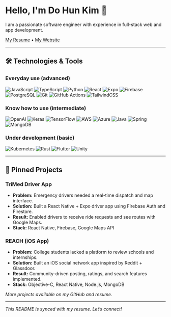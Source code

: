 # Hello, I'm Do Hun Kim 👋

I am a passionate software engineer with experience in full-stack web and app development.

[My Resume](https://your-resume-link.com) • [My Website](https://your-website.com)

---

## 🛠️ Technologies & Tools

### Everyday use (advanced)
![JavaScript](https://img.shields.io/badge/JavaScript-F7DF1E?style=flat&logo=javascript&logoColor=black)
![TypeScript](https://img.shields.io/badge/TypeScript-3178C6?style=flat&logo=typescript&logoColor=white)
![Python](https://img.shields.io/badge/Python-3776AB?style=flat&logo=python&logoColor=white)
![React](https://img.shields.io/badge/React-20232A?style=flat&logo=react&logoColor=61DAFB)
![Expo](https://img.shields.io/badge/Expo-000020?style=flat&logo=expo&logoColor=white)
![Firebase](https://img.shields.io/badge/Firebase-FFCA28?style=flat&logo=firebase&logoColor=black)
![PostgreSQL](https://img.shields.io/badge/PostgreSQL-336791?style=flat&logo=postgresql&logoColor=white)
![Git](https://img.shields.io/badge/Git-F05032?style=flat&logo=git&logoColor=white)
![GitHub Actions](https://img.shields.io/badge/GitHub_Actions-2088FF?style=flat&logo=github-actions&logoColor=white)
![TailwindCSS](https://img.shields.io/badge/Tailwind_CSS-38B2AC?style=flat&logo=tailwind-css&logoColor=white)

### Know how to use (intermediate)
![OpenAI](https://img.shields.io/badge/OpenAI-412991?style=flat&logo=openai&logoColor=white)
![Keras](https://img.shields.io/badge/Keras-D00000?style=flat&logo=keras&logoColor=white)
![TensorFlow](https://img.shields.io/badge/TensorFlow-FF6F00?style=flat&logo=tensorflow&logoColor=white)
![AWS](https://img.shields.io/badge/AWS-232F3E?style=flat&logo=amazon-aws&logoColor=white)
![Azure](https://img.shields.io/badge/Azure-0078D4?style=flat&logo=microsoft-azure&logoColor=white)
![Java](https://img.shields.io/badge/Java-007396?style=flat&logo=java&logoColor=white)
![Spring](https://img.shields.io/badge/Spring-6DB33F?style=flat&logo=spring&logoColor=white)
![MongoDB](https://img.shields.io/badge/MongoDB-47A248?style=flat&logo=mongodb&logoColor=white)

### Under development (basic)
![Kubernetes](https://img.shields.io/badge/Kubernetes-326CE5?style=flat&logo=kubernetes&logoColor=white)
![Rust](https://img.shields.io/badge/Rust-000000?style=flat&logo=rust&logoColor=white)
![Flutter](https://img.shields.io/badge/Flutter-02569B?style=flat&logo=flutter&logoColor=white)
![Unity](https://img.shields.io/badge/Unity-000000?style=flat&logo=unity&logoColor=white)

---

## 📌 Pinned Projects

### TriMed Driver App
- **Problem:** Emergency drivers needed a real-time dispatch and map interface.
- **Solution:** Built a React Native + Expo driver app using Firebase Auth and Firestore.
- **Result:** Enabled drivers to receive ride requests and see routes with Google Maps.
- **Stack:** React Native, Firebase, Google Maps API

### REACH (iOS App)
- **Problem:** College students lacked a platform to review schools and internships.
- **Solution:** Built an iOS social network app inspired by Reddit + Glassdoor.
- **Result:** Community-driven posting, ratings, and search features implemented.
- **Stack:** Objective-C, React Native, Node.js, MongoDB

*More projects available on my GitHub and resume.*

---

*This README is synced with my resume. Let’s connect!*

